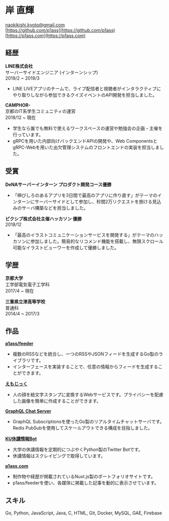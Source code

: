 # 岸 直輝
 
naokikishi.kyoto@gmail.com  
[https://github.com/p1ass](https://github.com/p1ass)  
[https://p1ass.com](https://p1ass.com)

## 経歴
**LINE株式会社**  
サーバーサイドエンジニア (インターンシップ)  
2019/2 ~ 2019/3

- LINE LIVEアプリのチームで、ライブ配信者と視聴者がインタラクティブにやり取りしながら参加できるクイズイベントのAPI開発を担当しました。


**CAMPHOR-**  
京都のIT系学生コミュニティの運営  
2018/12 ~ 現在

- 学生なら誰でも無料で使えるワークスペースの運営や勉強会の企画・主催を行っています。
- gRPCを用いた内部向けバックエンドAPIの開発や、Web ComponentsとgRPC-Webを用いた出欠管理システムのフロントエンドの実装を担当しました。

## 受賞
**DeNAサーバーインターン プロダクト開発コース優勝**

- 「伸びしろのあるアプリを3日間で最高のアプリに作り直す」がテーマのインターンにサーバーサイドとして参加し、秒間2万リクエストを捌ける見込みのサーバ構築などを担当しました。

**ピクシブ株式会社主催ハッカソン 優勝**  
2018/12

- 「最高のイラストコミュニケーションサービスを開発する」がテーマのハッカソンに参加しました。簡易的なリコメンド機能を搭載し、無限スクロール可能なイラストビューワーを作成して優勝しました。

## 学歴
**京都大学**  
工学部電気電子工学科  
2017/4 ~ 現在

**三重県立津高等学校**  
普通科  
2014/4 ~ 2017/3

## 作品
[**p1ass/feeder**](https://github.com/p1ass/feeder)  
- 複数のRSSなどを統合し、一つのRSSやJSONフィードを生成するGo製のライブラリです。
- インターフェースを実装することで、任意の情報からフィードを生成することができます。

[**えもじっく**](https://emojic.ch)
- 人の顔を絵文字スタンプに変換するWebサービスです。プライバシーを配慮した画像を簡単に作成することができます。

[**GraphQL Chat Server**](https://github.com/p1ass/graphql-redis-realtime-chat)
- GraphQL Subscriptionsを使ったGo製のリアルタイムチャットサーバです。Redis PubSubを使用してスケールアウトできる構成を目指しました。

[**KU休講情報Bot**](https://github.com/p1ass/ku-cancel-announcement-bot)
- 大学の休講情報を定期的につぶやくPython製のTwitter Botです。
- 休講情報はスクレイピングで取得しています。

[**p1ass.com**](https://p1ass.com)
- 制作物や経歴が掲載されているNuxt.js製のポートフォリオサイトです。
- p1ass/feederを使い、各媒体に掲載した記事を動的に表示させています。

## スキル
Go, Python, JavaScript, Java, C, HTML, Git, Docker, MySQL, GAE, Firebase
